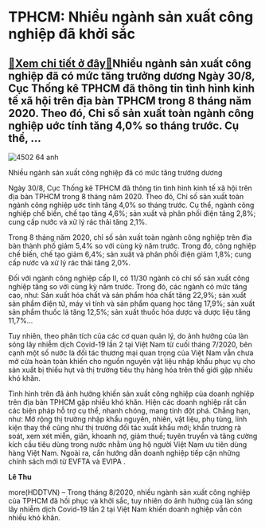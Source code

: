 TPHCM: Nhiều ngành sản xuất công nghiệp đã khởi sắc
===================================================

[:gift:Xem chi tiết ở đây:gift:](https://hddtvn.com/tphcm-nhieu-nganh-san-xuat-cong-nghiep-da-khoi-sac/)Nhiều ngành sản xuất công nghiệp đã có mức tăng trưởng dương Ngày 30/8, Cục Thống kê TPHCM đã thông tin tình hình kinh tế xã hội trên địa bàn TPHCM trong 8 tháng năm 2020. Theo đó, Chỉ số sản xuất toàn ngành công nghiệp uớc tính tăng 4,0% so tháng trước. Cụ thể, …
------------------------------------------------------------------------------------------------------------------------------------------------------------------------------------------------------------------------------------------------------------------------





![4502 64 anh](https://haiquanonline.com.vn/stores/news_dataimages/thanhnt/042020/07/12/in_article/4502_6.4_anh.jpg?rt=20200830130514 "undefined")


Nhiều ngành sản xuất công nghiệp đã có mức tăng trưởng dương



Ngày 30/8, Cục Thống kê TPHCM đã thông tin tình hình kinh tế xã hội trên địa bàn TPHCM trong 8 tháng năm 2020. Theo đó, Chỉ số sản xuất toàn ngành công nghiệp uớc tính tăng 4,0% so tháng trước. Cụ thể, ngành công nghiệp chế biến, chế tạo tăng 4,6%; sản xuất và phân phối điện tăng 2,8%; cung cấp nước và xử lý rác thải tăng 2,1%.


Trong 8 tháng năm 2020, chỉ số sản xuất toàn ngành công nghiệp trên địa bàn thành phố giảm 5,4% so với cùng kỳ năm trước. Trong đó, công nghiệp chế biến, chế tạo giảm 6,4%; sản xuất và phân phối điện giảm 1,8%; cung cấp nước và xử lý rác thải tăng 2,0%.


Đối với ngành công nghiệp cấp II, có 11/30 ngành có chỉ số sản xuất công nghiệp tăng so với cùng kỳ năm trước. Trong đó, các ngành có mức tăng cao, như: Sản xuất hóa chất và sản phẩm hóa chất tăng 22,9%; sản xuất sản phẩm điện tử, máy vi tính và sản phẩm quang học tăng 17,9%; sản xuất sản phẩm thuốc lá tăng 12,5%; sản xuất thuốc hóa dược và dược liệu tăng 11,7%…


Tuy nhiên, theo phân tích của các cơ quan quản lý, do ảnh hưởng của làn sóng lây nhiễm dịch Covid-19 lần 2 tại Việt Nam từ cuối tháng 7/2020, bên cạnh một số nước là đối tác thương mại quan trọng của Việt Nam vẫn chưa mở cửa hoàn toàn khiến cho nguồn nguyên vật liệu nhập khẩu phục vụ cho sản xuất bị thiếu hụt và thị trường tiêu thụ hàng hóa trên thế giới gặp nhiều khó khăn.


Tình hình trên đã ảnh hưởng khiến sản xuất công nghiệp của doanh nghiệp trên địa bàn TPHCM gặp nhiều khó khăn. Hiện các doanh nghiệp rất cần các biện pháp hỗ trợ cụ thể, nhanh chóng, mang tính đột phá. Chẳng hạn, như: Mở rộng thị trường nhập khẩu nguyên, nhiên, vật liệu, phụ tùng, linh kiện thay thế cũng như thị trường đối tác xuất khẩu mới; khẩn trương rà soát, xem xét miễn, giãn, khoanh nợ, giảm thuế; tuyên truyền và tăng cường kích cầu tiêu dùng trong nước nhằm ủng hộ người Việt Nam ưu tiên dùng hàng Việt Nam. Ngoài ra, cần hướng dẫn doanh nghiệp tiếp cận những chính sách mới từ EVFTA và EVIPA .




**Lê Thu**



more(HDDTVN) – Trong tháng 8/2020, nhiều ngành sản xuất công nghiệp của TPHCM đã hồi phục và khởi sắc, tuy nhiên do ảnh hưởng của làn sóng lây nhiễm dịch Covid-19 lần 2 tại Việt Nam khiến doanh nghiệp vẫn còn nhiều khó khăn.


